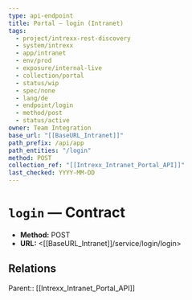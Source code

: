 ```yaml
---
type: api-endpoint
title: Portal — login (Intranet)
tags:
  - project/intrexx-rest-discovery
  - system/intrexx
  - app/intranet
  - env/prod
  - exposure/internal-live
  - collection/portal
  - status/wip
  - spec/none
  - lang/de
  - endpoint/login
  - method/post
  - status/active
owner: Team Integration
base_url: "[[BaseURL_Intranet]]"
path_prefix: /api/app
path_entities: "/login"
method: POST
collection_ref: "[[Intrexx_Intranet_Portal_API]]"
last_checked: YYYY-MM-DD
---
```



# `login` — Contract
- **Method:** POST
- **URL:** <[[BaseURL_Intranet]]/service/login/login>

## Relations
Parent:: [[Intrexx_Intranet_Portal_API]]
